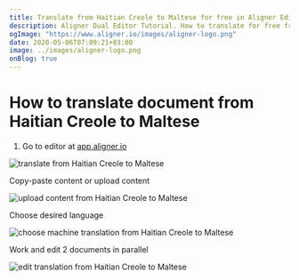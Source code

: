 ```yaml
---
title: Translate from Haitian Creole to Maltese for free in Aligner Editor
description: Aligner Dual Editor Tutorial. How to translate for free from Haitian Creole to Maltese. Aligner is multilingual document management platform. 
ogImage: "https://www.aligner.io/images/aligner-logo.png"
date: 2020-05-06T07:09:21+03:00
image: ../images/aligner-logo.png
onBlog: true
---
```


# How to translate document from Haitian Creole to Maltese

1. Go to editor at [app.aligner.io](https://app.aligner.io "Aligner App web page")

![translate from Haitian Creole to Maltese](../aligner-blank-editor.png "translate from Haitian Creole to Maltese")

Copy-paste content or upload content

![upload content from Haitian Creole to Maltese](../aligner-uploaded-document.png "upload content from Haitian Creole to Maltese")

Choose desired language

![choose machine translation from Haitian Creole to Maltese](../aligner-language-dropdown.png "choose machine translation from Haitian Creole to Maltese")

Work and edit 2 documents in parallel

![edit translation from Haitian Creole to Maltese](../aligner-double-sitded-editor.png "edit translation from Haitian Creole to Maltese")

